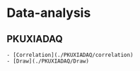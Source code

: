 # Data-analysis

  ## PKUXIADAQ
    - [Correlation](./PKUXIADAQ/correlation)
    - [Draw](./PKUXIADAQ/Draw)
